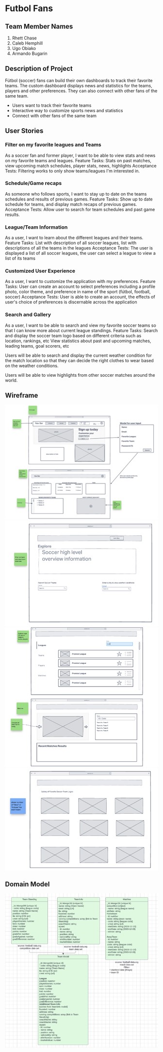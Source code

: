 # Futbol Fans

## Team Member Names

1. Rhett Chase
2. Caleb Hemphill
3. Ugo Obiako
4. Armando Bugarin

## Description of Project

Fútbol (soccer) fans can build their own dashboards to track their favorite teams. The custom dashboard displays news and statistics for the teams, players and other preferences. They can also connect with other fans of the same team.

- Users want to track their favorite teams
- Interactive way to customize sports news and statistics
- Connect with other fans of the same team

## User Stories

### Filter on my favorite leagues and Teams

As a soccer fan and former player, I want to be able to view stats and news on my favorite teams and leagues.
Feature Tasks: Stats on past matches, view upcoming match schedules, player stats, news, highlights
Acceptance Tests: Filtering works to only show teams/leagues I'm interested in.

### Schedule/Game recaps

As someone who follows sports, I want to stay up to date on the teams schedules and results of previous games.
Feature Tasks: Show up to date schedule for teams, and display match recaps of previous games.
Acceptance Tests: Allow user to search for team schedules and past game results.

### League/Team Information

As a user, I want to learn about the different leagues and their teams.
Feature Tasks: List with description of all soccer leagues, list with descriptions of all the teams in the leagues
Acceptance Tests: The user is displayed a list of all soccer leagues, the user can select a league to view a list of its teams

### Customized User Experience

As a user, I want to customize the application with my preferences.
Feature Tasks: User can create an account to select preferences including a profile photo, color theme, and preference in name of the sport (fútbol, football, soccer)
Acceptance Tests: User is able to create an account, the effects of user's choice of preferences is discernable across the application

### Search and Gallery

As a user, I want to be able to search and view my favorite soccer teams so that I can know more about current league standings.
Feature Tasks: Search and display the soccer team logo based on different criteria such as location, rankings, etc
View statistics about past and upcoming matches, leading teams, goal scorers, etc

Users will be able to search and display the current weather condition for the match location so that they can decide the right clothes to wear based on the weather conditions.

Users will be able to view highlights from other soccer matches around the world.

## Wireframe

![Wireframe-1](img/wireframe-1.png)
![Wireframe-2](img/wireframe-2.png)
![Wireframe-3](img/wireframe-3.png)
![Wireframe-4](img/wireframe-4.png)

## Domain Model

![Domain-Model](img/data-schema.png)

